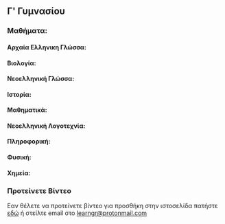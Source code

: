 ## Γ' Γυμνασίου


### Μαθήματα:


#### Αρχαία Ελληνικη Γλώσσα:


#### Βιολογία:


#### Νεοελληνική Γλώσσα:


#### Ιστορία:


#### Μαθηματικά:


#### Νεοελληνική Λογοτεχνία:


#### Πληροφορική:


#### Φυσική:


#### Χημεία:


### Προτείνετε Βίντεο

Εαν θέλετε να προτείνετε βίντεο για προσθήκη στην ιστοσελίδα πατήστε [εδώ](mailto:learngr@protonmail.com) ή στείλτε email στο learngr@protonmail.com
